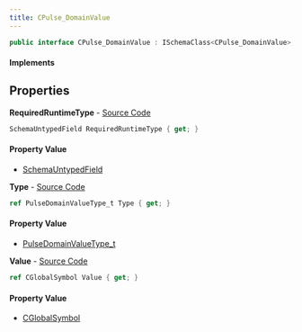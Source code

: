 ```yaml
---
title: CPulse_DomainValue
---
```


```csharp
public interface CPulse_DomainValue : ISchemaClass<CPulse_DomainValue>, ISchemaField, ISchemaClass, INativeHandle
```

#### Implements

## Properties

**RequiredRuntimeType** - [Source Code](https://github.com/swiftly-solution/swiftlys2/blob/master/managed/src/SwiftlyS2.Generated/Schemas/Interfaces/CPulse_DomainValue.cs#L21)

```csharp
SchemaUntypedField RequiredRuntimeType { get; }
```

#### Property Value

- [SchemaUntypedField](/docs/api/shared/schemas/schemauntypedfield)

**Type** - [Source Code](https://github.com/swiftly-solution/swiftlys2/blob/master/managed/src/SwiftlyS2.Generated/Schemas/Interfaces/CPulse_DomainValue.cs#L16)

```csharp
ref PulseDomainValueType_t Type { get; }
```

#### Property Value

- [PulseDomainValueType_t](/docs/api/shared/schemadefinitions/pulsedomainvaluetype_t)

**Value** - [Source Code](https://github.com/swiftly-solution/swiftlys2/blob/master/managed/src/SwiftlyS2.Generated/Schemas/Interfaces/CPulse_DomainValue.cs#L18)

```csharp
ref CGlobalSymbol Value { get; }
```

#### Property Value

- [CGlobalSymbol](/docs/api/shared/natives/cglobalsymbol)

